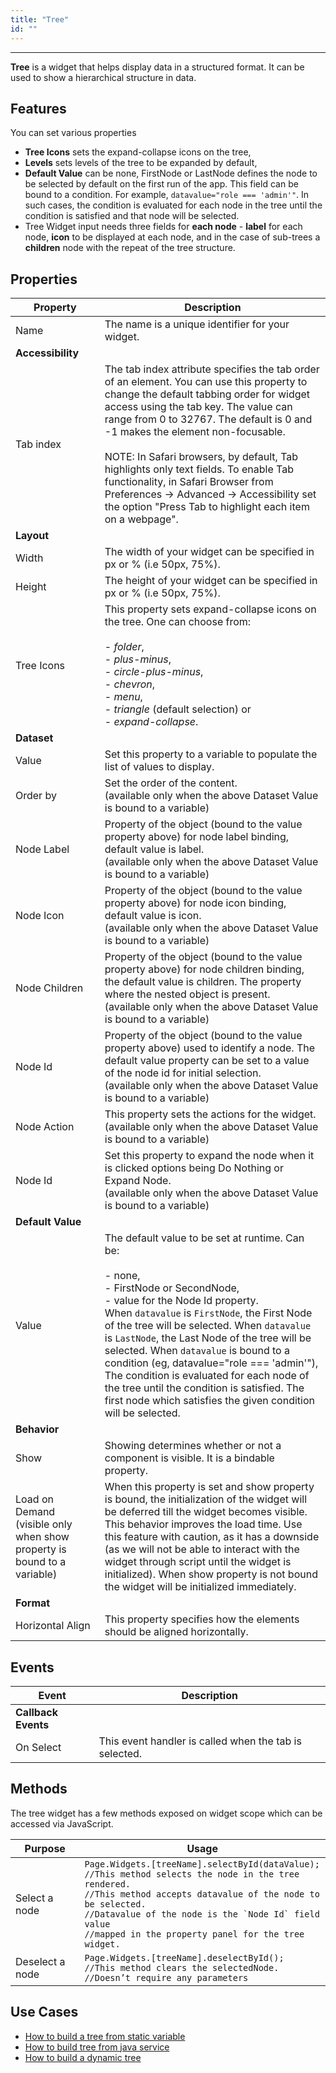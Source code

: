 ```yaml
---
title: "Tree"
id: ""
---
```

---

**Tree** is a widget that helps display data in a structured format. It can be used to show a hierarchical structure in data.

## Features

You can set various properties

- **Tree Icons** sets the expand-collapse icons on the tree,
- **Levels** sets levels of the tree to be expanded by default,
- **Default Value** can be none, FirstNode or LastNode defines the node to be selected by default on the first run of the app. This field can be bound to a condition. For example, `datavalue="role === 'admin'"`. In such cases, the condition is evaluated for each node in the tree until the condition is satisfied and that node will be selected.
- Tree Widget input needs three fields for **each node** - **label** for each node, **icon** to be displayed at each node, and in the case of sub-trees a **children** node with the repeat of the tree structure.

## Properties

| Property | Description |
| --- | --- |
| Name | The name is a unique identifier for your widget. |
| **Accessibility** |
| Tab index | The tab index attribute specifies the tab order of an element. You can use this property to change the default tabbing order for widget access using the tab key. The value can range from 0 to 32767. The default is 0 and -1 makes the element non-focusable. <br><br> NOTE: In Safari browsers, by default, Tab highlights only text fields. To enable Tab functionality, in Safari Browser from Preferences -> Advanced -> Accessibility set the option "Press Tab to highlight each item on a webpage". |
| **Layout** |
| Width | The width of your widget can be specified in px or % (i.e 50px, 75%). |
| Height | The height of your widget can be specified in px or % (i.e 50px, 75%). |
| Tree Icons | This property sets expand-collapse icons on the tree. One can choose from: <br><br> - _folder_, <br> - _plus-minus_, <br> - _circle-plus-minus_, <br> - _chevron_, <br> - _menu_, <br> - _triangle_ (default selection) or <br> - _expand-collapse_.  |
| **Dataset** |
| Value | Set this property to a variable to populate the list of values to display. |
| Order by  | Set the order of the content.<br> (available only when the above Dataset Value is bound to a variable) |
| Node Label  | Property of the object (bound to the value property above) for node label binding, default value is label. <br> (available only when the above Dataset Value is bound to a variable)|
| Node Icon  | Property of the object (bound to the value property above) for node icon binding, default value is icon.<br> (available only when the above Dataset Value is bound to a variable) |
| Node Children  | Property of the object (bound to the value property above) for node children binding, the default value is children. The property where the nested object is present. <br> (available only when the above Dataset Value is bound to a variable) |
| Node Id  | Property of the object (bound to the value property above) used to identify a node. The default value property can be set to a value of the node id for initial selection. <br> (available only when the above Dataset Value is bound to a variable) |
| Node Action  | This property sets the actions for the widget. <br> (available only when the above Dataset Value is bound to a variable) |
| Node Id  | Set this property to expand the node when it is clicked options being Do Nothing or Expand Node. <br> (available only when the above Dataset Value is bound to a variable) |
| **Default Value** |
| Value | The default value to be set at runtime. Can be: <br><br> - none, <br> - FirstNode or SecondNode, <br> - value for the Node Id property. <br> When `datavalue` is `FirstNode`, the First Node of the tree will be selected. When `datavalue` is `LastNode`, the Last Node of the tree will be selected. When `datavalue` is bound to a condition (eg, datavalue="role === 'admin'"), The condition is evaluated for each node of the tree until the condition is satisfied. The first node which satisfies the given condition will be selected. |
| **Behavior** |
| Show | Showing determines whether or not a component is visible. It is a bindable property. |
| Load on Demand <br> (visible only when show property is bound to a variable) | When this property is set and show property is bound, the initialization of the widget will be deferred till the widget becomes visible. This behavior improves the load time. Use this feature with caution, as it has a downside (as we will not be able to interact with the widget through script until the widget is initialized). When show property is not bound the widget will be initialized immediately. |
| **Format** |
| Horizontal Align | This property specifies how the elements should be aligned horizontally. |

## Events

| Event | Description |
| --- | --- |
| **Callback Events** |
| On Select | This event handler is called when the tab is selected. |

## Methods

The tree widget has a few methods exposed on widget scope which can be accessed via JavaScript.

| Purpose | Usage |
| --- | --- |
| Select a node | ```Page.Widgets.[treeName].selectById(dataValue);``` <br> ```//This method selects the node in the tree rendered.``` <br> ```//This method accepts datavalue of the node to be selected.``` <br> ```//Datavalue of the node is the `Node Id` field value``` <br> ```//mapped in the property panel for the tree widget. ``` |
| Deselect a node | ```Page.Widgets.[treeName].deselectById();``` <br> ```//This method clears the selectedNode.``` <br> ```//Doesn’t require any parameters``` |

## Use Cases

- [How to build a tree from static variable](/learn/how-tos/tree-use-case-static-variable/)
- [How to build tree from java service](/learn/how-tos/tree-use-case-java-service/)
- [How to build a dynamic tree](/learn/how-tos/tree-use-case-dynamic-tree/)
